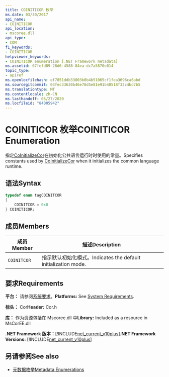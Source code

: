 ```yaml
---
title: COINITICOR 枚举
ms.date: 03/30/2017
api_name:
- COINITICOR
api_location:
- mscoree.dll
api_type:
- COM
f1_keywords:
- COINITICOR
helpviewer_keywords:
- COINITICOR enumeration [.NET Framework metadata]
ms.assetid: 67fefd89-28d6-4588-84ea-dc7a5870e014
topic_type:
- apiref
ms.openlocfilehash: ef7851ddb33003b0b4b51065cf1fea3696ca6abd
ms.sourcegitcommit: 03fec33630b46e78d5e81e91b40518f32c4bd7b5
ms.translationtype: MT
ms.contentlocale: zh-CN
ms.lasthandoff: 05/27/2020
ms.locfileid: "84005942"
---
```

# <a name="coiniticor-enumeration"></a><span data-ttu-id="353bc-102">COINITICOR 枚举</span><span class="sxs-lookup"><span data-stu-id="353bc-102">COINITICOR Enumeration</span></span>
<span data-ttu-id="353bc-103">指定[CoInitializeCor](../hosting/coinitializecor-function.md)在初始化公共语言运行时时使用的常量。</span><span class="sxs-lookup"><span data-stu-id="353bc-103">Specifies constants used by [CoInitializeCor](../hosting/coinitializecor-function.md) when it initializes the common language runtime.</span></span>  
  
## <a name="syntax"></a><span data-ttu-id="353bc-104">语法</span><span class="sxs-lookup"><span data-stu-id="353bc-104">Syntax</span></span>  
  
```cpp  
typedef enum tagCOINITCOR  
{  
    COINITCOR = 0x0  
} COINITICOR;  
```  
  
## <a name="members"></a><span data-ttu-id="353bc-105">成员</span><span class="sxs-lookup"><span data-stu-id="353bc-105">Members</span></span>  
  
|<span data-ttu-id="353bc-106">成员</span><span class="sxs-lookup"><span data-stu-id="353bc-106">Member</span></span>|<span data-ttu-id="353bc-107">描述</span><span class="sxs-lookup"><span data-stu-id="353bc-107">Description</span></span>|  
|------------|-----------------|  
|`COINITCOR`|<span data-ttu-id="353bc-108">指示默认初始化模式。</span><span class="sxs-lookup"><span data-stu-id="353bc-108">Indicates the default initialization mode.</span></span>|  
  
## <a name="requirements"></a><span data-ttu-id="353bc-109">要求</span><span class="sxs-lookup"><span data-stu-id="353bc-109">Requirements</span></span>  
 <span data-ttu-id="353bc-110">**平台：** 请参阅[系统要求](../../get-started/system-requirements.md)。</span><span class="sxs-lookup"><span data-stu-id="353bc-110">**Platforms:** See [System Requirements](../../get-started/system-requirements.md).</span></span>  
  
 <span data-ttu-id="353bc-111">**标头：** Cor</span><span class="sxs-lookup"><span data-stu-id="353bc-111">**Header:** Cor.h</span></span>  
  
 <span data-ttu-id="353bc-112">**库：** 作为资源包括在 Mscoree.dll 中</span><span class="sxs-lookup"><span data-stu-id="353bc-112">**Library:** Included as a resource in MsCorEE.dll</span></span>  
  
 <span data-ttu-id="353bc-113">**.NET Framework 版本：**[!INCLUDE[net_current_v10plus](../../../../includes/net-current-v10plus-md.md)]</span><span class="sxs-lookup"><span data-stu-id="353bc-113">**.NET Framework Versions:** [!INCLUDE[net_current_v10plus](../../../../includes/net-current-v10plus-md.md)]</span></span>  
  
## <a name="see-also"></a><span data-ttu-id="353bc-114">另请参阅</span><span class="sxs-lookup"><span data-stu-id="353bc-114">See also</span></span>

- [<span data-ttu-id="353bc-115">元数据枚举</span><span class="sxs-lookup"><span data-stu-id="353bc-115">Metadata Enumerations</span></span>](metadata-enumerations.md)
